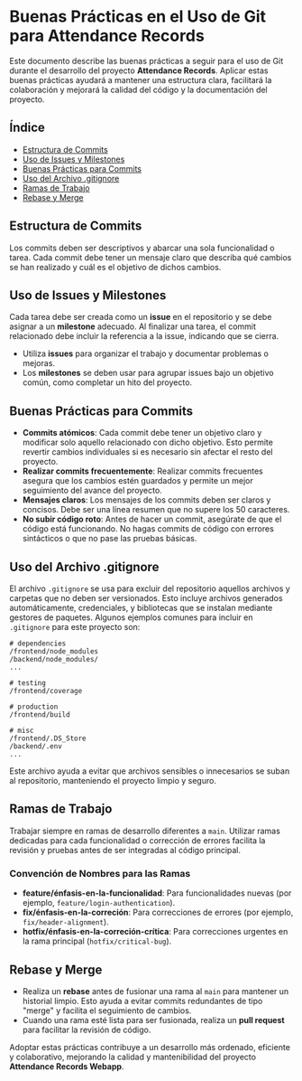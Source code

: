 # Buenas Prácticas en el Uso de Git para Attendance Records 

Este documento describe las buenas prácticas a seguir para el uso de Git durante el desarrollo del proyecto **Attendance Records**. Aplicar estas buenas prácticas ayudará a mantener una estructura clara, facilitará la colaboración y mejorará la calidad del código y la documentación del proyecto.

## Índice
- [Estructura de Commits](#estructura-de-commits)
- [Uso de Issues y Milestones](#uso-de-issues-y-milestones)
- [Buenas Prácticas para Commits](#buenas-prácticas-para-commits)
- [Uso del Archivo .gitignore](#uso-del-archivo-gitignore)
- [Ramas de Trabajo](#ramas-de-trabajo)
- [Rebase y Merge](#rebase-y-merge)

## Estructura de Commits

Los commits deben ser descriptivos y abarcar una sola funcionalidad o tarea. Cada commit debe tener un mensaje claro que describa qué cambios se han realizado y cuál es el objetivo de dichos cambios.

## Uso de Issues y Milestones

Cada tarea debe ser creada como un **issue** en el repositorio y se debe asignar a un **milestone** adecuado. Al finalizar una tarea, el commit relacionado debe incluir la referencia a la issue, indicando que se cierra.

- Utiliza **issues** para organizar el trabajo y documentar problemas o mejoras.
- Los **milestones** se deben usar para agrupar issues bajo un objetivo común, como completar un hito del proyecto.

## Buenas Prácticas para Commits

- **Commits atómicos**: Cada commit debe tener un objetivo claro y modificar solo aquello relacionado con dicho objetivo. Esto permite revertir cambios individuales si es necesario sin afectar el resto del proyecto.
- **Realizar commits frecuentemente**: Realizar commits frecuentes asegura que los cambios estén guardados y permite un mejor seguimiento del avance del proyecto.
- **Mensajes claros**: Los mensajes de los commits deben ser claros y concisos. Debe ser una línea resumen que no supere los 50 caracteres. 
- **No subir código roto**: Antes de hacer un commit, asegúrate de que el código está funcionando. No hagas commits de código con errores sintácticos o que no pase las pruebas básicas.

## Uso del Archivo .gitignore

El archivo `.gitignore` se usa para excluir del repositorio aquellos archivos y carpetas que no deben ser versionados. Esto incluye archivos generados automáticamente, credenciales, y bibliotecas que se instalan mediante gestores de paquetes. Algunos ejemplos comunes para incluir en `.gitignore` para este proyecto son:

```
# dependencies
/frontend/node_modules
/backend/node_modules/
...

# testing
/frontend/coverage

# production
/frontend/build

# misc
/frontend/.DS_Store
/backend/.env
...
```

Este archivo ayuda a evitar que archivos sensibles o innecesarios se suban al repositorio, manteniendo el proyecto limpio y seguro.

## Ramas de Trabajo

Trabajar siempre en ramas de desarrollo diferentes a `main`. Utilizar ramas dedicadas para cada funcionalidad o corrección de errores facilita la revisión y pruebas antes de ser integradas al código principal.

### Convención de Nombres para las Ramas
- **feature/énfasis-en-la-funcionalidad**: Para funcionalidades nuevas (por ejemplo, `feature/login-authentication`).
- **fix/énfasis-en-la-correción**: Para correcciones de errores (por ejemplo, `fix/header-alignment`).
- **hotfix/énfasis-en-la-correción-crítica**: Para correcciones urgentes en la rama principal (`hotfix/critical-bug`).

## Rebase y Merge

- Realiza un **rebase** antes de fusionar una rama al `main` para mantener un historial limpio. Esto ayuda a evitar commits redundantes de tipo "merge" y facilita el seguimiento de cambios.
- Cuando una rama esté lista para ser fusionada, realiza un **pull request** para facilitar la revisión de código.

Adoptar estas prácticas contribuye a un desarrollo más ordenado, eficiente y colaborativo, mejorando la calidad y mantenibilidad del proyecto **Attendance Records Webapp**.

